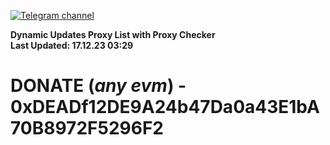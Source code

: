 [![Telegram channel](https://img.shields.io/endpoint?url=https://runkit.io/damiankrawczyk/telegram-badge/branches/master?url=https://t.me/n4z4v0d)](https://t.me/n4z4v0d) 

**Dynamic Updates Proxy List with Proxy Checker**  
**Last Updated: 17.12.23 03:29**

# DONATE (_any evm_) - 0xDEADf12DE9A24b47Da0a43E1bA70B8972F5296F2
